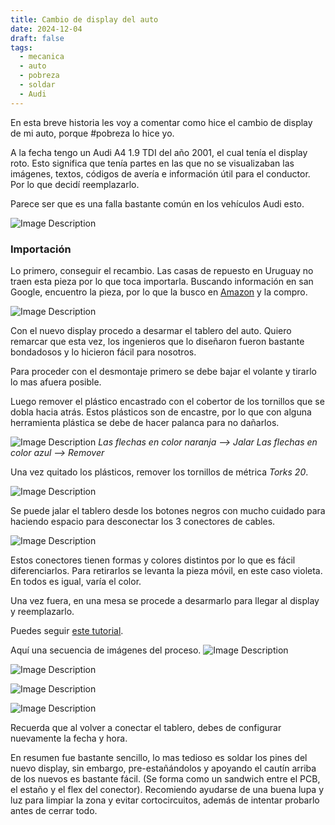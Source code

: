 ```yaml
---
title: Cambio de display del auto
date: 2024-12-04
draft: false
tags:
  - mecanica
  - auto
  - pobreza
  - soldar
  - Audi
---
```

En esta breve historia les voy a comentar como hice el cambio de display de mi auto, porque #pobreza lo hice yo.

A la fecha tengo un Audi A4 1.9 TDI del año 2001, el cual tenía el display roto. Esto significa que tenía partes en las que no se visualizaban las imágenes, textos, códigos de avería e información útil para el conductor.
Por lo que decidí reemplazarlo.

Parece ser que es una falla bastante común en los vehículos Audi esto.

![Image Description](/images/DisplayRoto.png)

### Importación

Lo primero, conseguir el recambio.
Las casas de repuesto en Uruguay no traen esta pieza por lo que toca importarla.
Buscando información en san Google, encuentro la pieza, por lo que la busco en [Amazon](https://www.amazon.com/dp/B09JKLY865?ref=ppx_yo2ov_dt_b_fed_asin_title) y la compro.

![Image Description](/images/DisplayNuevo.png)

Con el nuevo display procedo a desarmar el tablero del auto.
Quiero remarcar que esta vez, los ingenieros que lo diseñaron fueron bastante bondadosos y lo hicieron fácil para nosotros.

Para proceder con el desmontaje primero se debe bajar el volante y tirarlo lo mas afuera posible.

Luego remover el plástico encastrado con el cobertor de los tornillos que se dobla hacia atrás.
Estos plásticos son de encastre, por lo que con alguna herramienta plástica se debe de hacer palanca para no dañarlos.

![Image Description](/images/DesmonteTablero1.png)
*Las flechas en color naranja --> Jalar*
*Las flechas en color azul --> Remover*

Una vez quitado los plásticos, remover los tornillos de métrica *Torks 20*.

![Image Description](/images/TornillosTablero.png)

Se puede jalar el tablero desde los botones negros con mucho cuidado para haciendo espacio para desconectar los 3 conectores de cables.

![Image Description](/images/ConectorTablero.png)

Estos conectores tienen formas y colores distintos por lo que es fácil diferenciarlos. Para retirarlos se levanta la pieza móvil, en este caso violeta. En todos es igual, varía el color.

Una vez fuera, en una mesa se procede a desarmarlo para llegar al display y reemplazarlo.

Puedes seguir [este tutorial](https://www.youtube.com/watch?v=mUtkniUMxqc).

Aquí una secuencia de imágenes del proceso.
![Image Description](/images/DisplayRoto.jpg)

![Image Description](/images/CambioDisplay2.jpg)

![Image Description](/images/CambioDisplay1.jpg)

![Image Description](/images/CambioDisplayResultado.jpg)

Recuerda que al volver a conectar el tablero, debes de configurar nuevamente la fecha y hora.

En resumen fue bastante sencillo, lo mas tedioso es soldar los pines del nuevo display, sin embargo, pre-estañándolos y apoyando el cautín arriba de los nuevos es bastante fácil. (Se forma como un sandwich entre el PCB, el estaño y el flex del conector).
Recomiendo ayudarse de una buena lupa y luz para limpiar la zona y evitar cortocircuitos, además de intentar probarlo antes de cerrar todo.
